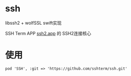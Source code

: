 # ssh
libssh2 + wolfSSL swift实现

SSH Term APP [ssh2.app](https://ssh2.app/) 的 SSH2连接核心

# 使用

```
pod 'SSH', :git => 'https://github.com/sshterm/ssh.git'
```
